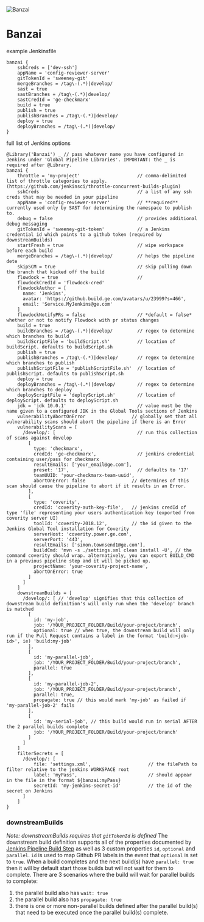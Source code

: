 ![Banzai](https://i.imgur.com/QKdnoZ4.png)

Banzai
========

example Jenkinsfile
```
banzai {
    sshCreds = ['dev-ssh']
    appName = 'config-reviewer-server'
    gitTokenId = 'sweeney-git'
    mergeBranches = /tag\-(.*)|develop/
    sast = true
    sastBranches = /tag\-(.*)|develop/
    sastCredId = 'ge-checkmarx'
    build = true
    publish = true
    publishBranches = /tag\-(.*)|develop/
    deploy = true
    deployBranches = /tag\-(.*)|develop/
}
```


full list of Jenkins options
```
@Library('Banzai') _ // pass whatever name you have configured in Jenkins under 'Global Pipeline Libraries'. IMPORTANT: the _ is required after @Library. 
banzai {
    throttle = 'my-project'                     // comma-delimited list of throttle categories to apply. (https://github.com/jenkinsci/throttle-concurrent-builds-plugin)
    sshCreds                                    // a list of any ssh creds that may be needed in your pipeline
    appName = 'config-reviewer-server'          // **required** currently used only by SAST for determining the namespace to publish to.
    debug = false                               // provides additional debug messaging
    gitTokenId = 'sweeney-git-token'            // a Jenkins credential id which points to a github token (required by downstreamBuilds)
    startFresh = true                           // wipe workspace before each build
    mergeBranches = /tag\-(.*)|develop/         // helps the pipeline dete
    skipSCM = true                              // skip pulling down the branch that kicked off the build
    flowdock = true                             // 
    flowdockCredId = 'flowdock-cred'
    flowdockAuthor = [
      name: 'Jenkins',
      avatar: 'https://github.build.ge.com/avatars/u/23999?s=466',
      email: 'Service.MyJenkins@ge.com'
    ]
    flowdockNotifyPRs = false                   // *default = false* whether or not to notify Flowdock with pr status changes
    build = true
    buildBranches = /tag\-(.*)|develop/         // regex to determine which branches to build
    buildScriptFile = 'buildScript.sh'          // location of buildScript. defaults to buildScript.sh
    publish = true
    publishBranches = /tag\-(.*)|develop/       // regex to determine which branches to publish
    publishScriptFile = 'publishScriptFile.sh'  // location of publishScript. defaults to publishScript.sh
    deploy = true
    deployBranches = /tag\-(.*)|develop/        // regex to determine which branches to deploy
    deployScriptFile = 'deployScript.sh'        // location of deployScript. defaults to deployScript.sh
    jdk = 'jdk 10.0.1'                          // value must be the name given to a configured JDK in the Global Tools sections of Jenkins
    vulnerabilityAbortOnError                 // globally set that all vulnerability scans should abort the pipeline if there is an Error
    vulnerabilityScans = [
      /develop/: [                              // run this collection of scans against develop
        [
          type: 'checkmarx',
          credId: 'ge-checkmarx',               // jenkins credential containing user/pass for checkmarx
          resultEmails: ['your_email@ge.com'],
          preset: '17',                         // defaults to '17'
          teamUUID: 'your-checkmarx-team-uuid',
          abortOnError: false                 // determines of this scan should cause the pipeline to abort if it results in an Error.
        ],
        [
          type: 'coverity',
          credId: 'coverity-auth-key-file',   // jenkins credId of type 'file' representing your users authentication key (exported from coverity server UI)
          toolId: 'coverity-2018.12',         // the id given to the Jenkins Global Tool installation for Coverity
          serverHost: 'coverity.power.ge.com',
          serverPort: '443',
          resultEmails: ['simon.townsend1@ge.com'],
          buildCmd: 'mvn -s ./settings.xml clean install -U', // the command coverity should wrap. alternatively, you can export BUILD_CMD in a previous pipeline step and it will be picked up.
          projectName: 'your-coverity-project-name',
          abortOnError: true
        ]
      ]
    ]
    downstreamBuilds = [
      /develop/: [ // 'develop' signifies that this collection of downstream build definition's will only run when the 'develop' branch is matched
        [
          id: 'my-job',
          job: '/YOUR_PROJECT_FOLDER/Build/your-project/branch',
          optional: true // when true, the downstream build will only run if the Pull Request contains a label in the format 'build:<job-id>', ie) 'build:my-job'
        ],
        [
          id: 'my-parallel-job',
          job: '/YOUR_PROJECT_FOLDER/Build/your-project/branch',
          parallel: true
        ],
        [
          id: 'my-parallel-job-2',
          job: '/YOUR_PROJECT_FOLDER/Build/your-project/branch',
          parallel: true,
          propagate: true // this would mark 'my-job' as failed if 'my-parallel-job-2' fails
        ],
        [
          id: 'my-serial-job', // this build would run in serial AFTER the 2 parallel builds complete
          job: '/YOUR_PROJECT_FOLDER/Build/your-project/branch'
        ]
      ]
    ]
    filterSecrets = [
      /develop/: [
          file: 'settings.xml',                     // the filePath to filter relative to the jenkins WORKSPACE root
          label: 'myPass',                          // should appear in the file in the format ${banzai:myPass}
          secretId: 'my-jenkins-secret-id'          // the id of the secret on Jenkins
      ]
    ]
}
```

### downstreamBuilds
*Note: downstreamBuilds requires that `gitTokenId` is defined*
The downstream build definition supports all of the properties documented by [Jenkins Pipeline Build Step](https://jenkins.io/doc/pipeline/steps/pipeline-build-step/) as well as 3 custom properties `id`, `optional` and `parallel`. `id` is used to map Github PR labels in the event that `optional` is set to `true`. When a build completes and the next build(s) have `parallel: true` then it will by default start those builds but will not wait for them to complete. There are 3 scenarios where the build will wait for parallel builds to complete:
1. the parallel build also has `wait: true`
2. the parallel build also has `propagate: true`
3. there is one or more non-parallel builds defined after the parallel build(s) that need to be executed once the parallel build(s) complete.
